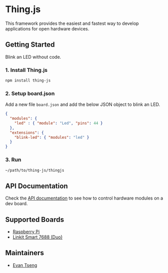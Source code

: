 # Thing.js
This framework provides the easiest and fastest way to develop applications for open hardware devices.

## Getting Started
Blink an LED without code.

### 1. Install Thing.js
```sh
npm install thing-js
```

### 2. Setup board.json
Add a new file `board.json` and add the below JSON object to blink an LED.
```json
{
  "modules": {
    "led" : { "module": "Led", "pins": 44 }
  },
  "extensions": {
    "blink-led": { "modules": "led" }
  }
}
```

### 3. Run
```sh
~/path/to/thing-js/thingjs
```

## API Documentation
Check the [API documentation][api-doc] to see how to control hardware modules on a dev board.

## Supported Boards
* [Raspberry Pi][rpi]
* [Linkit Smart 7688 (Duo)][linkit7688]

## Maintainers
* [Evan Tseng](http://evanxd.io)

[api-doc]: https://thing-js.github.io/doc
[rpi]: https://www.raspberrypi.org
[linkit7688]: https://labs.mediatek.com/site/global/developer_tools/mediatek_linkit_smart_7688/whatis_7688/index.gsp
